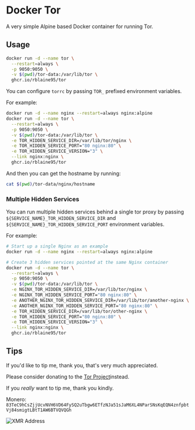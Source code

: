 # Docker Tor

A very simple Alpine based Docker container for running Tor.

## Usage

```sh
docker run -d --name tor \
  --restart=always \
  -p 9050:9050 \
  -v $(pwd)/tor-data:/var/lib/tor \
  ghcr.io/rblaine95/tor
```

You can configure `torrc` by passing `TOR_` prefixed environment variables.

For example:

```sh
docker run -d --name nginx --restart=always nginx:alpine
docker run -d --name tor \
  --restart=always \
  -p 9050:9050 \
  -v $(pwd)/tor-data:/var/lib/tor \
  -e TOR_HIDDEN_SERVICE_DIR=/var/lib/tor/nginx \
  -e TOR_HIDDEN_SERVICE_PORT="80 nginx:80" \
  -e TOR_HIDDEN_SERVICE_VERSION="3" \
  --link nginx:nginx \
  ghcr.io/rblaine95/tor
```

And then you can get the hostname by running:

```sh
cat $(pwd)/tor-data/nginx/hostname
```

### Multiple Hidden Services

You can run multiple hidden services behind a single tor proxy by passing `${SERVICE_NAME}_TOR_HIDDEN_SERVICE_DIR` and
`${SERVICE_NAME}_TOR_HIDDEN_SERVICE_PORT` environment variables.

For example:

```sh
# Start up a single Nginx as an example
docker run -d --name nginx --restart=always nginx:alpine

# Create 3 hidden services pointed at the same Nginx container
docker run -d --name tor \
  --restart=always \
  -p 9050:9050 \
  -v $(pwd)/tor-data:/var/lib/tor \
  -e NGINX_TOR_HIDDEN_SERVICE_DIR=/var/lib/tor/nginx \
  -e NGINX_TOR_HIDDEN_SERVICE_PORT="80 nginx:80" \
  -e ANOTHER_NGINX_TOR_HIDDEN_SERVICE_DIR=/var/lib/tor/another-nginx \
  -e ANOTHER_NGINX_TOR_HIDDEN_SERVICE_PORT="80 nginx:80" \
  -e TOR_HIDDEN_SERVICE_DIR=/var/lib/tor/other-nginx \
  -e TOR_HIDDEN_SERVICE_PORT="80 nginx:80" \
  -e TOR_HIDDEN_SERVICE_VERSION="3" \
  --link nginx:nginx \
  ghcr.io/rblaine95/tor
```

## Tips

If you'd like to tip me, thank you, that's very much appreciated.

Please consider donating to the [Tor Project](https://donate.torproject.org)instead.

If you _really_ want to tip me, thank you kindly.

Monero: `83TeC9hCsZjjUcvNVH6VD64FySQ2uTbgw6ETfzNJa51sJaM6XL4NParSNsKqEQN4znfpbtVj84smigtLBtT1AW6BTVQVQGh`

![XMR Address](https://api.qrserver.com/v1/create-qr-code/?data=83TeC9hCsZjjUcvNVH6VD64FySQ2uTbgw6ETfzNJa51sJaM6XL4NParSNsKqEQN4znfpbtVj84smigtLBtT1AW6BTVQVQGh&amp;size=150x150 "83TeC9hCsZjjUcvNVH6VD64FySQ2uTbgw6ETfzNJa51sJaM6XL4NParSNsKqEQN4znfpbtVj84smigtLBtT1AW6BTVQVQGh")

